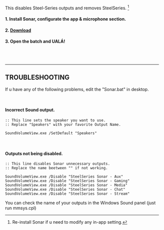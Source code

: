 This disables Steel-Series outputs and removes SteelSeries. [^1]
[^1]:Re-install Sonar if u need to modify any in-app setting.


#### 1. Install Sonar, configurate the app & microphone section.
#### 2. [**Download**](https://github.com/gzmatte/sonar/releases/download/1/SS-Debloat.bat)
#### 3. Open the batch and UALÁ!




</br>





</br>


------------------------

## TROUBLESHOOTING

If u have any of the following problems, edit the "Sonar.bat" in desktop.

</br>

#### Incorrect Sound output.
```
:: This line sets the speaker you want to use.
:: Replace "Speakers" with your favorite Output Name.

SoundVolumeView.exe /SetDefault "Speakers"
```
</br>

#### Outputs not being disabled.
```
:: This line disables Sonar unnecessary outputs.
:: Replace the name beetween "" if not working.

SoundVolumeView.exe /Disable "SteelSeries Sonar - Aux"
SoundVolumeView.exe /Disable "SteelSeries Sonar - Gaming"
SoundVolumeView.exe /Disable "SteelSeries Sonar - Media"
SoundVolumeView.exe /Disable "SteelSeries Sonar - Chat"
SoundVolumeView.exe /Disable "SteelSeries Sonar - Stream"
```

You can check the name of your outputs in the Windows Sound panel (just run mmsys.cpl)


